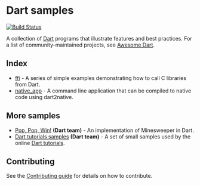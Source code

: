 # Dart samples

[![Build Status](https://travis-ci.org/dart-lang/samples.svg?branch=master)](https://travis-ci.org/dart-lang/samples)

A collection of [Dart][dart] programs that illustrate features and best
practices. For a list of community-maintained projects, see [Awesome
Dart][awesome-dart].

## Index

- [ffi](https://github.com/dart-lang/samples/blob/master/ffi) - A series of
simple examples demonstrating how to call C libraries from Dart.
- [native_app](https://github.com/dart-lang/samples/blob/master/native_app) - A
command line application that can be compiled to native code using dart2native.

## More samples

- [Pop, Pop, Win!][pop-pop-win] **(Dart team)** - An implementation of
Minesweeper in Dart.
- [Dart tutorials samples][dart-tutorials-github] **(Dart team)** - A set of
small samples used by the online [Dart tutorials][dart-tutorials].

## Contributing

See the [Contributing guide][contributing] for details on how to contribute.

[dart]: https://dart.dev
[awesome-dart]: https://github.com/yissachar/awesome-dart
[contributing]: https://github.com/dart-lang/samples/blob/master/CONTRIBUTING.md
[pop-pop-win]: https://github.com/dart-lang/sample-pop_pop_win
[dart-tutorials-github]: https://github.com/dart-lang/dart-tutorials-samples
[dart-tutorials]: https://dart.dev/tutorials
